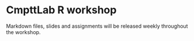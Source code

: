 # CmpttLab R workshop

Markdown files, slides and assignments will be released weekly throughout the workshop. 
 
